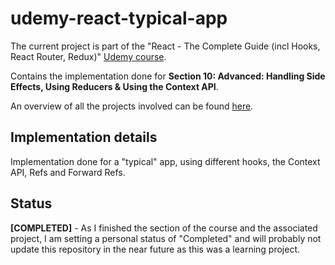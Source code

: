# udemy-react-typical-app

The current project is part of the "React - The Complete Guide (incl Hooks, React Router, Redux)" [Udemy course](https://www.udemy.com/course/react-the-complete-guide-incl-redux/).

Contains the implementation done for **Section 10: Advanced: Handling Side Effects, Using Reducers & Using the Context API**.

An overview of all the projects involved can be found [here](https://github.com/mariamihai/udemy-react-overview).

## Implementation details

Implementation done for a "typical" app, using different hooks, the Context API, Refs and Forward Refs.

## Status

**[COMPLETED]** - As I finished the section of the course and the associated project, I am setting a personal status of "Completed" and will probably not update this repository in the near future as this was a learning project.
